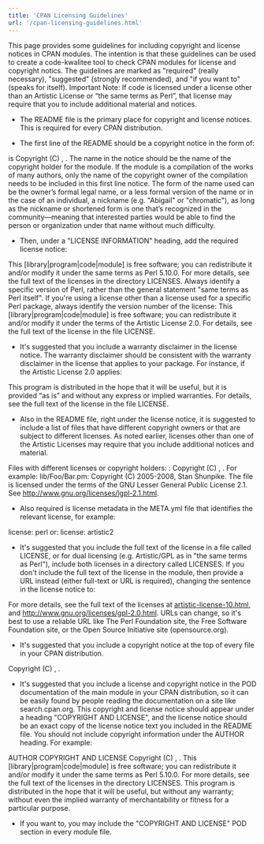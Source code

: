 ```yaml
---
title: 'CPAN Licensing Guidelines'
url: '/cpan-licensing-guidelines.html'
---
```


This page provides some guidelines for including copyright
and license notices in CPAN modules. The intention is that
these guidelines can be used to create a code-kwalitee tool
to check CPAN modules for license and copyright notics.
The
guidelines are marked as "required" (really necessary),
"suggested" (strongly recommended), and "if you want to"
(speaks for itself).
Important Note: If code is
licensed under a license other than an Artistic License or
“the same terms as Perl”, that license may require that you
to include additional material and notices.

- The README file is the primary place for copyright and license
  notices. This is required for every CPAN distribution.

- The first line of the README should be a copyright notice in the
  form of:

<package name> is Copyright (C) <years>,
<author name>.
The name in the notice should be
the name of the copyright holder for the module. If the
module is a compilation of the works of many authors, only
the name of the copyright owner of the compilation needs to
be included in this first line notice. The form of the name
used can be the owner’s formal legal name, or a less formal
version of the name or in the case of an individual, a
nickname (e.g. "Abigail" or "chromatic"), as long as the
nickname or shortened form is one that’s recognized in the
community—meaning that interested parties would be able to
find the person or organization under that name without much
difficulty.

- Then, under a \"LICENSE INFORMATION\" heading, add
  the required license notice:

This [library|program|code|module] is free software; you can
redistribute it and/or modify it under the same terms as
Perl 5.10.0. For more details, see the full text of the
licenses in the directory LICENSES.
Always identify a
specific version of Perl, rather than the general statement
"same terms as Perl itself". If you're using a license other
than a license used for a specific Perl package, always
identify the version number of the license:
This
[library|program|code|module] is free software; you can
redistribute it and/or modify it under the terms of the
Artistic License 2.0. For details, see the full text of the
license in the file LICENSE.

- It\'s suggested that you include a warranty disclaimer in the
  license notice. The warranty disclaimer should be consistent with
  the warranty disclaimer in the license that applies to your package.
  For instance, if the Artistic License 2.0 applies:

This program is distributed in the hope that it will be
useful, but it is provided “as is” and without any express
or implied warranties. For details, see the full text of the
license in the file LICENSE.

- Also in the README file, right under the license notice, it
  is suggested to include a list of files that have different
  copyright owners or that are subject to different licenses. As noted
  earlier, licenses other than one of the Artistic Licenses may
  require that you include additional notices and material.

Files with different licenses or copyright holders:
<filename>: Copyright (C) <years>, <author
name>. <license statement>
For example:
lib/Foo/Bar.pm:
Copyright (C) 2005-2008, Stan Shunpike. The file is licensed
under the terms of the GNU Lesser General Public License
2.1. See <http://www.gnu.org/licenses/lgpl-2.1.html>.

- Also required is license metadata in the META.yml file that
  identifies the relevant license, for example:

license: perl
or:
license: artistic2

- It\'s suggested that you include the full text of the license in a
  file called LICENSE, or for dual licensing (e.g. Artistic/GPL as in
  \"the same terms as Perl\"), include both licenses in a directory
  called LICENSES. If you don\'t include the full text of the license
  in the module, then provide a URL instead (either full-text or URL
  is required), changing the sentence in the license notice to:

For more details, see the full text of the licenses at
[artistic-license-10.html](artistic-license-10.html),
and <http://www.gnu.org/licenses/gpl-2.0.html>.
URLs
can change, so it's best to use a reliable URL like The Perl
Foundation site, the Free Software Foundation site, or the
Open Source Initiative site (opensource.org).

- It\'s suggested that you include a copyright notice at the top of
  every file in your CPAN distribution.

Copyright (C) <years>, <owner>.

- It\'s suggested that you include a license and copyright notice in
  the POD documentation of the main module in your CPAN distribution,
  so it can be easily found by people reading the documentation on a
  site like search.cpan.org. This copyright and license notice should
  appear under a heading \"COPYRIGHT AND LICENSE\", and the license
  notice should be an exact copy of the license notice text you
  included in the README file. You should not include copyright
  information under the AUTHOR heading. For example:

AUTHOR <author name> <email> COPYRIGHT AND
LICENSE Copyright (C) <years>, <author name>.
This [library|program|code|module] is free software; you can
redistribute it and/or modify it under the same terms as
Perl 5.10.0. For more details, see the full text of the
licenses in the directory LICENSES. This program is
distributed in the hope that it will be useful, but without
any warranty; without even the implied warranty of
merchantability or fitness for a particular purpose.

- If you want to, you may include the \"COPYRIGHT AND LICENSE\" POD
  section in every module file.
